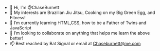 - 👋 Hi, I’m @ChaseBurnett
- 👀 My interests are Brazilian Jiu Jitsu, Cooking on my Big Green Egg, and Fitness!
- 🌱 I’m currently learning HTML,CSS, how to be a Father of Twins and JavaScript
- 💞️ I’m looking to collaborate on anything that helps me learn the above better!
- 📫 Best reached by Bat Signal or email at Chaseburnett@me.com

<!---
ChaseBurnett/ChaseBurnett is a ✨ special ✨ repository because its `README.md` (this file) appears on your GitHub profile.
You can click the Preview link to take a look at your changes.
--->
